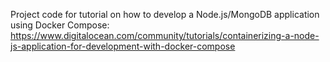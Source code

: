 Project code for tutorial on how to develop a Node.js/MongoDB application using Docker Compose: https://www.digitalocean.com/community/tutorials/containerizing-a-node-js-application-for-development-with-docker-compose


